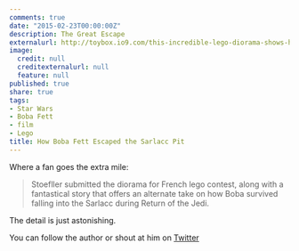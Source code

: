 ```yaml
---
comments: true
date: "2015-02-23T00:00:00Z"
description: The Great Escape
externalurl: http://toybox.io9.com/this-incredible-lego-diorama-shows-how-boba-fett-escape-1687038905
image:
  credit: null
  creditexternalurl: null
  feature: null
published: true
share: true
tags:
- Star Wars
- Boba Fett
- film
- Lego
title: How Boba Fett Escaped the Sarlacc Pit
---
```


Where a fan goes the extra mile:

> Stoefller submitted the diorama for French lego contest, along with a fantastical story that offers an alternate take on how Boba survived falling into the Sarlacc during Return of the Jedi.

The detail is just astonishing.

You can follow the author or shout at him on [Twitter](https://twitter.com/abijango)
	